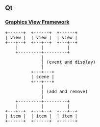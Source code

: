 ## Qt

### [Graphics View Framework](http://doc.qt.io/qt-4.8/graphicsview.html)

<pre>
+------+  +------+  +------+
| view |  | view |  | view |
+---+--+  +---+--+  +---+--+
    |         |         |
    +---------+---------+
              |
              | (event and display)
              |
          +---+---+
          | scene |
          +---+---+
              |
              | (add and remove)
              |
    +---------+---------+
    |         |         |
+---+--+  +---+--+  +---+--+
| item |  | item |  | item |
+------+  +------+  +------+
</pre>
